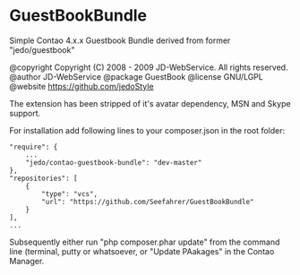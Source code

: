 # GuestBookBundle
Simple Contao 4.x.x Guestbook Bundle derived from former "jedo/guestbook"

@copyright  Copyright &#40;C&#41; 2008 - 2009 JD-WebService. All rights reserved.
@author     JD-WebService
@package    GuestBook
@license    GNU/LGPL
@website    https://github.com/jedoStyle

The extension has been stripped of it's avatar dependency, MSN and Skype support.

For installation add following lines to your composer.json in the root folder:

    "require": {
        ...   
        "jedo/contao-guestbook-bundle": "dev-master"
    },
    "repositories": [
        {
            "type": "vcs",
            "url": "https://github.com/Seefahrer/GuestBookBundle"
        }
    ],
    ...
    
    
    
Subsequently either run "php composer.phar update" from the command line (terminal, putty or whatsoever,
or "Update PAakages" in the Contao Manager.
